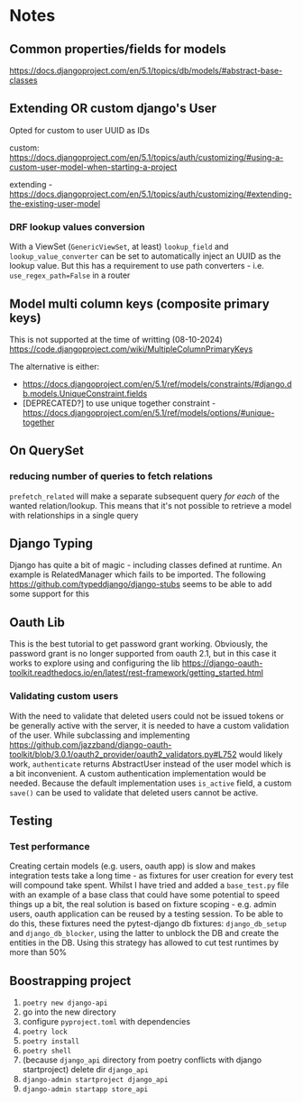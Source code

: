 # Notes

## Common properties/fields for models
https://docs.djangoproject.com/en/5.1/topics/db/models/#abstract-base-classes

## Extending OR custom django's User
Opted for custom to user UUID as IDs

custom: https://docs.djangoproject.com/en/5.1/topics/auth/customizing/#using-a-custom-user-model-when-starting-a-project

extending - https://docs.djangoproject.com/en/5.1/topics/auth/customizing/#extending-the-existing-user-model

### DRF lookup values conversion
With a ViewSet (`GenericViewSet`, at least) `lookup_field` and `lookup_value_converter` can be set to automatically inject an UUID as the lookup value. But this has a requirement to use path converters - i.e. `use_regex_path=False` in a router

## Model multi column keys (composite primary keys)
This is not supported at the time of writting (08-10-2024) https://code.djangoproject.com/wiki/MultipleColumnPrimaryKeys

The alternative is either:
- https://docs.djangoproject.com/en/5.1/ref/models/constraints/#django.db.models.UniqueConstraint.fields
- [DEPRECATED?] to use unique together constraint - https://docs.djangoproject.com/en/5.1/ref/models/options/#unique-together

## On QuerySet
### reducing number of queries to fetch relations
`prefetch_related` will make a separate subsequent query *for each* of the wanted relation/lookup. This means that it's not possible to retrieve a model with relationships in a single query

## Django Typing
Django has quite a bit of magic - including classes defined at runtime. An example is RelatedManager which fails to be imported.
The following https://github.com/typeddjango/django-stubs seems to be able to add some support for this

## Oauth Lib
This is the best tutorial to get password grant working. Obviously, the password grant is no longer supported from oauth 2.1, but in this case it works to explore using and configuring the lib
https://django-oauth-toolkit.readthedocs.io/en/latest/rest-framework/getting_started.html

### Validating custom users
With the need to validate that deleted users could not be issued tokens or be generally active with the server,
it is needed to have a custom validation of the user. While subclassing and implementing https://github.com/jazzband/django-oauth-toolkit/blob/3.0.1/oauth2_provider/oauth2_validators.py#L752 would likely work, `authenticate` returns AbstractUser instead of the user model
which is a bit inconvenient. A custom authentication implementation would be needed.
Because the default implementation uses `is_active` field, a custom `save()` can be used to validate that deleted users cannot be active.

## Testing
### Test performance
Creating certain models (e.g. users, oauth app) is slow and makes integration tests take a long time - as fixtures for user creation for every test will compound take spent. Whilst I have tried and added a `base_test.py` file with an example of a base class that could have some potential to speed things up a bit, the real solution is based on fixture scoping - e.g. admin users, oauth application can be reused by a testing session. To be able to do this, these fixtures need the
pytest-django db fixtures: `django_db_setup` and `django_db_blocker`, using the latter to unblock the DB and create the entities in the DB.
Using this strategy has allowed to cut test runtimes by more than 50%

## Boostrapping project
1. `poetry new django-api`
1. go into the new directory
1. configure `pyproject.toml` with dependencies
1. `poetry lock` 
1. `poetry install`
1. `poetry shell`
1. (because `django_api` directory from poetry conflicts with django startproject) delete dir `django_api`
1. `django-admin startproject django_api`
1. `django-admin startapp store_api`